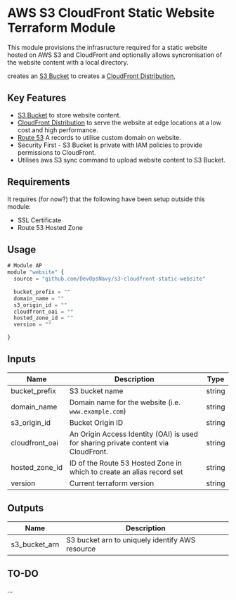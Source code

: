 # AWS S3 CloudFront Static Website Terraform Module

This module provisions the infrasructure required for a static website hosted on AWS S3 and CloudFront and optionally allows syncronisation of the website content with a local directory. 

 creates an [S3 Bucket](https://aws.amazon.com/s3/) to creates a [CloudFront Distribution](https://aws.amazon.com/cloudfront/),


## Key Features

 -  [S3 Bucket](https://aws.amazon.com/s3/) to store website content.
 -  [CloudFront Distribution](https://aws.amazon.com/cloudfront/) to serve the website at edge locations at a low cost and high performance.
 -  [Route 53](https://aws.amazon.com/route53/) A records to utilise custom domain on website.
 -  Security First - S3 Bucket is private with IAM policies to provide permissions to CloudFront.
 -  Utilises aws S3 sync command to upload website content to S3 Bucket.

## Requirements

It requires (for now?) that the following have been setup outside this module:

 -  SSL Certificate
 -  Route 53 Hosted Zone

## Usage
```javascript
# Module AP
module "website" {
  source = "github.com/DevOpsNavy/s3-cloudfront-static-website"
  
  bucket_prefix = ""
  domain_name = ""
  s3_origin_id = ""
  cloudfront_oai = ""
  hosted_zone_id = ""
  version = ""

}
```

## Inputs

| Name             | Description            | Type           | 
| ----------------- | -------------- | -------------- | 
| bucket_prefix | S3 bucket name | string |  
| domain_name | Domain name for the website (i.e. ``` www.example.com```) | string |  
| s3_origin_id | Bucket Origin ID | string |  
| cloudfront_oai | An Origin Access Identity (OAI) is used for sharing private content via CloudFront. | string |  
| hosted_zone_id | ID of the Route 53 Hosted Zone in which to create an alias record set | string |  
| version | Current terraform version | string |

## Outputs

| Name             | Description            |
| ----------------- | --------------    | 
| s3_bucket_arn | S3 bucket arn to uniquely identify AWS resource | 


## TO-DO
...
